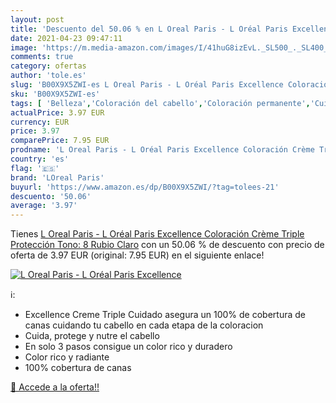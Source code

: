 ```yaml
---
layout: post
title: 'Descuento del 50.06 % en L Oreal Paris - L Oréal Paris Excellence'
date: 2021-04-23 09:47:11
image: 'https://m.media-amazon.com/images/I/41huG8izEvL._SL500_._SL400_.jpg'
comments: true
category: ofertas
author: 'tole.es'
slug: 'B00X9X5ZWI-es L Oreal Paris - L Oréal Paris Excellence Coloración Crème...'
sku: 'B00X9X5ZWI-es'
tags: [ 'Belleza','Coloración del cabello','Coloración permanente','Cuidado del cabello','loreal paris','oréal', ]
actualPrice: 3.97 EUR
currency: EUR
price: 3.97
comparePrice: 7.95 EUR
prodname: 'L Oreal Paris - L Oréal Paris Excellence Coloración Crème Triple Protección  Tono: 8 Rubio Claro'
country: 'es'
flag: '🇪🇸'
brand: 'LOreal Paris'
buyurl: 'https://www.amazon.es/dp/B00X9X5ZWI/?tag=tolees-21'
descuento: '50.06'
average: '3.97'
---
```


Tienes [L Oreal Paris - L Oréal Paris Excellence Coloración Crème Triple Protección  Tono: 8 Rubio Claro](https://www.amazon.es/dp/B00X9X5ZWI/?tag=tolees-21) con un 50.06 % de descuento con precio de oferta de 3.97 EUR (original: 7.95 EUR) en el siguiente enlace!

[![L Oreal Paris - L Oréal Paris Excellence](https://m.media-amazon.com/images/I/41huG8izEvL._SL500_._SL400_.jpg)](https://www.amazon.es/dp/B00X9X5ZWI/?tag=tolees-21)

ℹ️:

- Excellence Creme Triple Cuidado asegura un 100% de cobertura de canas cuidando tu cabello en cada etapa de la coloracion
- Cuida, protege y nutre el cabello
- En solo 3 pasos consigue un color rico y duradero
- Color rico y radiante
- 100% cobertura de canas

[🛒 Accede a la oferta!!](https://www.amazon.es/dp/B00X9X5ZWI/?tag=tolees-21)
